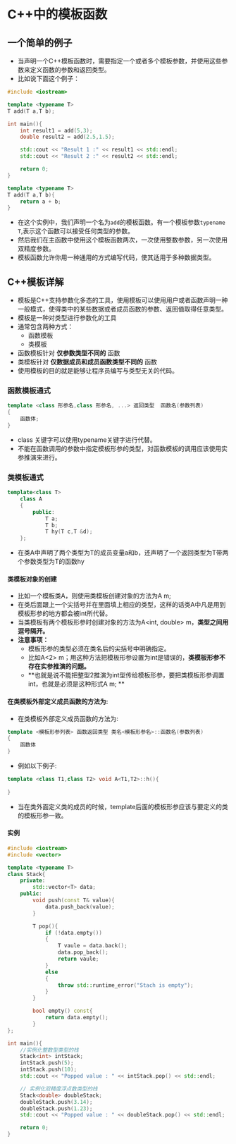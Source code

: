 # C++中的模板函数

## 一个简单的例子

- 当声明一个C++模板函数时，需要指定一个或者多个模板参数，并使用这些参数来定义函数的参数和返回类型。
- 比如说下面这个例子：

```c++
#include <iostream>

template <typename T>
T add(T a,T b);

int main(){
    int result1 = add(5,3);
    double result2 = add(2.5,1.5);

    std::cout << "Result 1 :" << result1 << std::endl;
    std::cout << "Result 2 :" << result2 << std::endl;

    return 0;
}

template <typename T>
T add(T a,T b){
    return a + b;
}
```

- 在这个实例中，我们声明一个名为`add`的模板函数。有一个模板参数`typename T`,表示这个函数可以接受任何类型的参数。
- 然后我们在主函数中使用这个模板函数两次，一次使用整数参数，另一次使用双精度参数。
- 模板函数允许你用一种通用的方式编写代码，使其适用于多种数据类型。

## C++模板详解

- 模板是C++支持参数化多态的工具，使用模板可以使用用户或者函数声明一种一般模式，使得类中的某些数据或者成员函数的参数、返回值取得任意类型。
- 模板是一种对类型进行参数化的工具
- 通常包含两种方式：
  - 函数模板
  - 类模板
- 函数模板针对 **仅参数类型不同的** 函数
- 类模板针对 **仅数据成员和成员函数类型不同的** 函数
- 使用模板的目的就是能够让程序员编写与类型无关的代码。

### 函数模板通式

```c++
template <class 形参名,class 形参名, ...> 返回类型  函数名(参数列表)
{
    函数体;
}
```

- class 关键字可以使用typename关键字进行代替。
- 不能在函数调用的参数中指定模板形参的类型，对函数模板的调用应该使用实参推演来进行。

### 类模板通式

```c++
template<class T>
    class A
    {
        public:
        	T a;
        	T b;
        	T hy(T c,T &d); 
    };
```

- 在类A中声明了两个类型为T的成员变量a和b，还声明了一个返回类型为T带两个参数类型为T的函数hy

#### 类模板对象的创建

- 比如一个模板类A，则使用类模板创建对象的方法为A<int> m;
- 在类后面跟上一个尖括号并在里面填上相应的类型，这样的话类A中凡是用到模板形参的地方都会被int所代替。
- 当类模板有两个模板形参时创建对象的方法为A<int, double> m，**类型之间用逗号隔开。**
- **注意事项：**
  - 模板形参的类型必须在类名后的尖括号中明确指定。
  - 比如A<2> m；用这种方法把模板形参设置为int是错误的，**类模板形参不存在实参推演的问题。**
  - **也就是说不能把整型2推演为int型传给模板形参，要把类模板形参调置int，也就是必须是这种形式A<int> m;  **

#### 在类模板外部定义成员函数的方法为:

- 在类模板外部定义成员函数的方法为:

```c++
template <模板形参列表> 函数返回类型 类名<模板形参名>::函数名(参数列表)
{
    函数体
}
```

- 例如以下例子:

```c++
template <class T1,class T2> void A<T1,T2>::h(){
    
}
```

- 当在类外面定义类的成员的时候，template后面的模板形参应该与要定义的类的模板形参一致。

#### 实例

```c++
#include <iostream>
#include <vector>

template <typename T>
class Stack{
    private:
        std::vector<T> data;
    public:
        void push(const T& value){
            data.push_back(value);
        }  

        T pop(){
            if (!data.empty())
            {
                T vaule = data.back();
                data.pop_back();
                return vaule;
            }
            else
            {
                throw std::runtime_error("Stach is empty");
            }
        }

        bool empty() const{
            return data.empty();
        }
};

int main(){
    //实例化整数型类型的栈
    Stack<int> intStack;
    intStack.push(5);
    intStack.push(10);
    std::cout << "Popped value : " << intStack.pop() << std::endl;

    // 实例化双精度浮点数类型的栈
    Stack<double> doubleStack;
    doubleStack.push(3.14);
    doubleStack.push(1.23);
    std::cout << "Popped value : " << doubleStack.pop() << std::endl;

    return 0;
}
```



